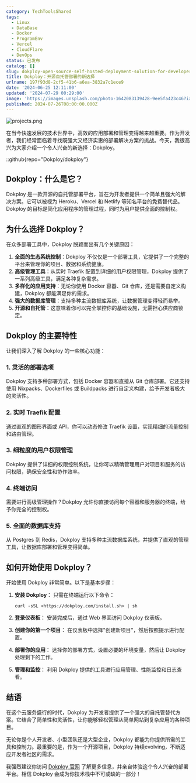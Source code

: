 ```yaml
---
category: TechToolsShared
tags:
  - Linux
  - DataBase
  - Docker
  - ProgramEnv
  - Vercel
  - CloudFlare
  - DevOps
status: 已发布
catalog: []
slug: dokploy-open-source-self-hosted-deployment-solution-for-developers
title: Dokploy：开源自托管部署的新选择
urlname: 197f93d8-2cf5-41b6-a6ea-3832a7c1ece9
date: '2024-06-25 12:11:00'
updated: '2024-07-29 00:29:00'
image: 'https://images.unsplash.com/photo-1642083139428-9ee5fa423c46?ixlib=rb-4.0.3&q=85&fm=jpg&crop=entropy&cs=srgb'
published: 2024-07-26T08:00:00.000Z
---
```


![projects.png](https://prod-files-secure.s3.us-west-2.amazonaws.com/5d24fe63-e567-4804-86f9-9fdc62e13082/adfdc1fe-2109-46ac-9ad4-f50e8631f20c/projects.png?X-Amz-Algorithm=AWS4-HMAC-SHA256&X-Amz-Content-Sha256=UNSIGNED-PAYLOAD&X-Amz-Credential=ASIAZI2LB466RPHIJ7T6%2F20250222%2Fus-west-2%2Fs3%2Faws4_request&X-Amz-Date=20250222T053438Z&X-Amz-Expires=3600&X-Amz-Security-Token=IQoJb3JpZ2luX2VjEL3%2F%2F%2F%2F%2F%2F%2F%2F%2F%2FwEaCXVzLXdlc3QtMiJHMEUCID0FIqaDHG3yWLXVnY2bakRn%2By%2BrVAvFX7ARxXXybQlpAiEAu9c9xpvQD2kU47ug5AoKzsq9L5bOLPZMUmFJyPyZfF8qiAQI5v%2F%2F%2F%2F%2F%2F%2F%2F%2F%2FARAAGgw2Mzc0MjMxODM4MDUiDFNeNvPnx5WBQM4ikSrcA59RtdqS4oxpvF2klnSGqvqlwXyw8fILKwb8Ms2UqrrILJPPl73tlzQIn1m2cEFi8%2BoOSYbYuu6wWkgjAb8uYjGRuLn%2F3NVk8hEWQcIb%2Byv18TU8xIbgeDPgVrCf8kukVvetlVchz9rU%2FJ05%2BlrxieRT300kn%2BzQZbvfrGM6WVM39RfxPzGjj34R3R7PIiiRwloZKs8wqzynCuCdZJdkHhqcm7MSvwjseIx9y%2BxRQXFsFj2AC%2F4KJaDHRdroMjvro8tPMOPQEEhdLOpILH7JpPnYalrTxo%2Bp10NBrYqnIWTDUh9Nt69F3RRqY53NNBQPEnGNjd%2Fr8iCtxNEVveVD75EnMwGF2yBSaGWbo2tV%2FYNoaPtGAOCFlEfiayWmcpj3VXzPyhkgF8GStCvqQfZ5T9RTiGN5aatoVQ51Cu2dNnZjAvOEFBata4lXgrVv4onEFlmnyPC05qVNt582cbLuZICOaKD%2FtdHE0QkYa%2BE%2BH9vUb7KkbxkkBUQJfK8t0hyMF9fnANejR2DX1p%2F5kto%2FC8D0B9SVdcijQUh9id6sTHKtik4%2BzMFXrwi3xf%2BWJQ0qyY1hwcLvSt2hDUNyNWJ1y%2B4m3EV%2BAMzhiUqQqGsFyhYkep4XVpKso%2FDfiRM5MPmo5b0GOqUBrHvrUs1L2eKyEnu1XF08otO0YeEYFOsp8A4D7lKmHtjpw0GnL5tYHvRwC6EDT39TCUw%2F%2FBA2OPJxrsU4JiLBfkMaQQncZVDUMlsXl3r5l2cmFR7EzAow8R9nEUx5V%2FbTD6vdGniHUcB6GlljI1Jds4lN3%2Fjf7hdS1CBCpGGe62E93jvJiFxqOoXoNaAByOrzJJ9o6782fK6PtWbtV0Lkui9l0fyO&X-Amz-Signature=c05a0d825c25a1fccc18825d9c2ca562264f9afa1aeb73d74e4521adf4bb2408&X-Amz-SignedHeaders=host&x-id=GetObject)


在当今快速发展的技术世界中，高效的应用部署和管理变得越来越重要。作为开发者，我们经常面临着寻找既强大又经济实惠的部署解决方案的挑战。今天，我很高兴为大家介绍一个令人兴奋的新选择：Dokploy。


::github{repo="Dokploy/dokploy"}


## Dokploy：什么是它？


Dokploy 是一款开源的自托管部署平台，旨在为开发者提供一个简单且强大的解决方案。它可以被视为 Heroku、Vercel 和 Netlify 等知名平台的免费替代品。Dokploy 的目标是简化应用程序的管理过程，同时为用户提供全面的控制权。


## 为什么选择 Dokploy？


在众多部署工具中，Dokploy 脱颖而出有几个关键原因：

1. **全面的生态系统控制**：Dokploy 不仅仅是一个部署工具，它提供了一个完整的平台来管理你的项目、数据和系统健康。
2. **高级管理工具**：从实时 Traefik 配置到详细的用户权限管理，Dokploy 提供了一系列高级工具，满足各种复杂需求。
3. **多样化的应用支持**：无论你使用 Docker 容器、Git 仓库，还是需要自定义构建，Dokploy 都能满足你的需求。
4. **强大的数据库管理**：支持多种主流数据库系统，让数据管理变得轻而易举。
5. **开源和自托管**：这意味着你可以完全掌控你的基础设施，无需担心供应商锁定。

## Dokploy 的主要特性


让我们深入了解 Dokploy 的一些核心功能：


### 1. 灵活的部署选项


Dokploy 支持多种部署方式，包括 Docker 容器和直接从 Git 仓库部署。它还支持使用 Nixpacks、Dockerfiles 或 Buildpacks 进行自定义构建，给予开发者极大的灵活性。


### 2. 实时 Traefik 配置


通过直观的图形界面或 API，你可以动态修改 Traefik 设置，实现精细的流量控制和路由管理。


### 3. 细粒度的用户权限管理


Dokploy 提供了详细的权限控制系统，让你可以精确管理用户对项目和服务的访问权限，确保安全性和协作效率。


### 4. 终端访问


需要进行高级管理操作？Dokploy 允许你直接访问每个容器和服务器的终端，给予你完全的控制权。


### 5. 全面的数据库支持


从 Postgres 到 Redis，Dokploy 支持多种主流数据库系统，并提供了直观的管理工具，让数据库部署和管理变得简单。


## 如何开始使用 Dokploy？


开始使用 Dokploy 非常简单。以下是基本步骤：

1. **安装 Dokploy**：
只需在终端运行以下命令：

	```plain text
	curl -sSL <https://dokploy.com/install.sh> | sh
	```

2. **登录仪表板**：
安装完成后，通过 Web 界面访问 Dokploy 仪表板。
3. **创建你的第一个项目**：
在仪表板中选择"创建新项目"，然后按照提示进行配置。
4. **部署你的应用**：
选择你的部署方式，设置必要的环境变量，然后让 Dokploy 处理剩下的工作。
5. **管理和监控**：
利用 Dokploy 提供的工具进行应用管理、性能监控和日志查看。

## 结语


在这个云服务盛行的时代，Dokploy 为开发者提供了一个强大的自托管替代方案。它结合了简单性和灵活性，让你能够轻松管理从简单网站到复杂应用的各种项目。


无论你是个人开发者、小型团队还是大型企业，Dokploy 都能为你提供所需的工具和控制力。最重要的是，作为一个开源项目，Dokploy 持续evolving，不断适应开发者社区的需求。


我强烈建议你访问 [Dokploy 官网](https://dokploy.com/) 了解更多信息，并亲自体验这个令人兴奋的部署平台。相信 Dokploy 会成为你技术栈中不可或缺的一部分！

